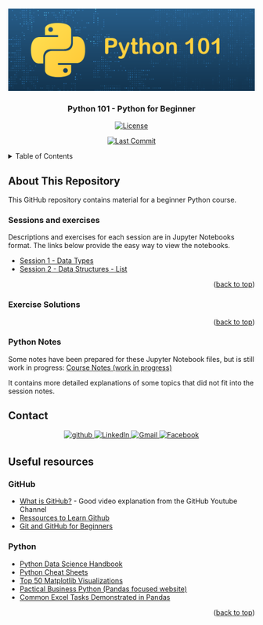<!-- PROJECT LOGO -->
<br/>
<div align="center">
  <a>
    <img src="Media/Python101_Banner.png" alt="Banner">
  </a>
  <h3 align="center">Python 101 - Python for Beginner</h3>

[![License](https://img.shields.io/github/license/Python-Crash-Course/Python101)](https://github.com/Python-Crash-Course/Python101/blob/master/LICENSE)
<!--[![GitHub stars](https://img.shields.io/github/stars/Python-Crash-Course/Python101)](https://github.com/Python-Crash-Course/Python101/stargazers)
[![Issues Open](https://img.shields.io/github/issues-raw/Python-Crash-Course/Python101)](https://github.com/Python-Crash-Course/Python101/issues)
[![Issues Closed](https://img.shields.io/github/issues-closed-raw/Python-Crash-Course/Python101)](https://github.com/Python-Crash-Course/Python101/issues)
[![contributions welcome](https://img.shields.io/badge/contributions-welcome-brightgreen.svg?style=flat)](https://github.com/dwyl/esta/issues) -->
[![Last Commit](https://img.shields.io/github/last-commit/vu-lbq/Python-101)](https://github.com/vu-lbq/Python-101/commits/)
<!--[![Contributors](https://img.shields.io/github/contributors/Python-Crash-Course/Python101)](https://github.com/Python-Crash-Course/Python101/graphs/contributors)-->

</div>


<!-- TABLE OF CONTENTS -->
<details>
  <summary>Table of Contents</summary>
  <ol>
    <li>
      <a href="#about-this-repository">About This Repository</a>
      <ul>
        <li><a href="#sessions-and-exercises">Sessions and exercises</a></li>
        <li><a href="#exercise-solutions">Exercise Solutions</a></li>
      </ul>
    </li>
    <li>
      <a href="#getting-started">Getting Started</a>
      <ul>
        <li><a href="#prerequisites">Prerequisites</a></li>
        <li><a href="#installation">Installation</a></li>
      </ul>
    </li>
    <li><a href="#usage">Usage</a></li>
    <li><a href="#roadmap">Roadmap</a></li>
    <li><a href="#contributing">Contributing</a></li>
    <li><a href="#license">License</a></li>
    <li><a href="#contact">Contact</a></li>
    <li><a href="#acknowledgments">Acknowledgments</a></li>
  </ol>
</details>

<!-- ABOUT THE PROJECT -->
## About This Repository

This GitHub repository contains material for a beginner Python course.

### Sessions and exercises

Descriptions and exercises for each session are in Jupyter Notebooks format. The links below provide the easy way to view the notebooks.

* [Session 1 - Data Types](https://nbviewer.org/github/vu-lbq/Python-101/blob/main/Session%201%20-%20Data%20Types/S01_Data_types.ipynb)
* [Session 2 - Data Structures - List](https://nbviewer.org/github/vu-lbq/Python-101/blob/main/Session%202%20-%20Data%20Structure/S02_Data_structure_List.ipynb)
<!--
* [Session 3 - Functions](https://nbviewer.jupyter.org/github/Python-Crash-Course/Python101/blob/master/Session%203%20-%20Functions/Session%203%20-%20Functions.ipynb)
-->
<p align="right">(<a href="#readme-top">back to top</a>)</p>

### Exercise Solutions
<!--
* [Session 1 - Data Types](https://nbviewer.org/github/vu-lbq/Python-101/blob/main/Session%201%20-%20Data%20Types/S01_Data_types.ipynb)
--> 
<p align="right">(<a href="#readme-top">back to top</a>)</p>

### Python Notes

Some notes have been prepared for these Jupyter Notebook files, but is still work in progress: [Course Notes (work in progress)](https://nbviewer.org/github/vu-lbq/Python-101/blob/main/Notes/Python_Notes.ipynb)

It contains more detailed explanations of some topics that did not fit into the session notes.


<!-- CONTACT -->
## Contact

<p align="center">
<a href="https://github.com/vu-lbq" target="_blank">
<img src=https://img.shields.io/badge/github-%2324292e.svg?&style=for-the-badge&logo=github&logoColor=white alt=github style="margin-bottom: 5px;" />
</a>
<a href="https://www.linkedin.com/in/vu-le-bui-quoc/" target="_blank">
<img alt="LinkedIn" src="https://img.shields.io/badge/linkedin%20-%230077B5.svg?&style=for-the-badge&logo=linkedin&logoColor=white"/>
</a>
<a href="mailto:vu.le.bui.quoc@gmail.com">
<img alt="Gmail" src="https://img.shields.io/badge/Gmail-D14836?style=for-the-badge&logo=gmail&logoColor=white" />
<a href="https://www.facebook.com/vu.buiquoc/" target="_blank">
<img alt="Facebook" src="https://img.shields.io/badge/Facebook-1877F2?style=for-the-badge&logo=facebook&logoColor=white"/>
</a>
</p> 

<!-- Useful resources -->
## Useful resources 

### GitHub

* [What is GitHub?](https://www.youtube.com/watch?v=w3jLJU7DT5E) - Good video explanation from the GitHub Youtube Channel
* [Ressources to Learn Github](https://docs.github.com/en/get-started/quickstart)
* [Git and GitHub for Beginners](https://readwrite.com/understanding-github-a-journey-for-beginners-part-1/)

### Python
* [Python Data Science Handbook](https://jakevdp.github.io/PythonDataScienceHandbook/)
* [Python Cheat Sheets](https://www.pythonsheets.com/)
* [Top 50 Matplotlib Visualizations](https://www.machinelearningplus.com/plots/top-50-matplotlib-visualizations-the-master-plots-python/)
* [Pactical Business Python (Pandas focused website)](https://pbpython.com/)
* [Common Excel Tasks Demonstrated in Pandas](https://pbpython.com/excel-pandas-comp.html)

<p align="right">(<a href="#readme-top">back to top</a>)</p>

